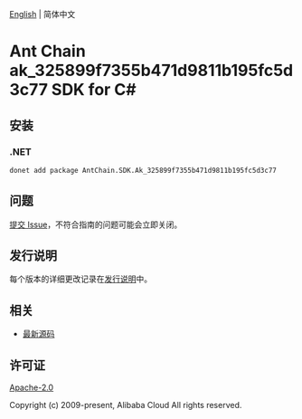 [English](README.md) | 简体中文

# Ant Chain ak_325899f7355b471d9811b195fc5d3c77 SDK for C#

## 安装

### .NET

```bash
donet add package AntChain.SDK.Ak_325899f7355b471d9811b195fc5d3c77
```

## 问题

[提交 Issue](https://github.com/alipay/antchain-openapi-prod-sdk/issues/new)，不符合指南的问题可能会立即关闭。

## 发行说明

每个版本的详细更改记录在[发行说明](./ChangeLog.txt)中。

## 相关

* [最新源码](https://github.com/antchain-openapi-prod-sdk)

## 许可证

[Apache-2.0](http://www.apache.org/licenses/LICENSE-2.0)

Copyright (c) 2009-present, Alibaba Cloud All rights reserved.
